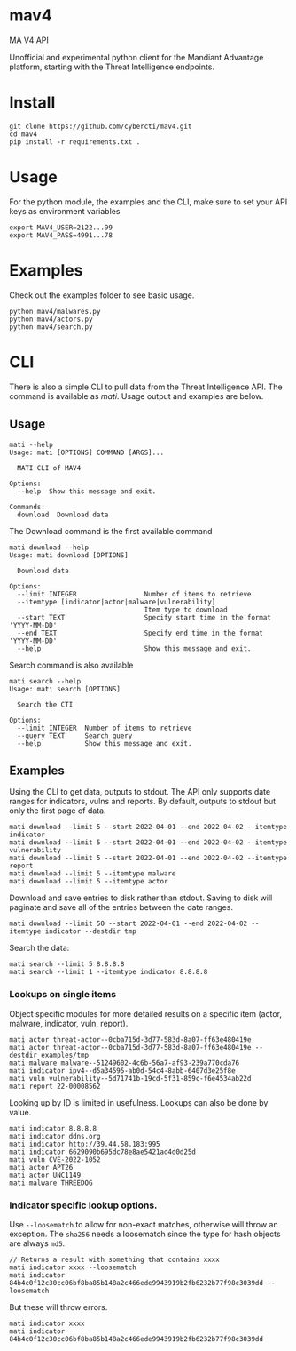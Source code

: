 # mav4
MA V4 API

Unofficial and experimental python client for the Mandiant Advantage platform, starting with the Threat Intelligence endpoints.

# Install
```
git clone https://github.com/cybercti/mav4.git
cd mav4
pip install -r requirements.txt .
```
# Usage
For the python module, the examples and the CLI, make sure to set your API keys as environment variables
```
export MAV4_USER=2122...99
export MAV4_PASS=4991...78
```

# Examples
Check out the examples folder to see basic usage.
```
python mav4/malwares.py
python mav4/actors.py
python mav4/search.py
```

# CLI

There is also a simple CLI to pull data from the Threat Intelligence API. The command is available as *mati*. Usage output and examples are below.

## Usage
```
mati --help
Usage: mati [OPTIONS] COMMAND [ARGS]...

  MATI CLI of MAV4

Options:
  --help  Show this message and exit.

Commands:
  download  Download data
```

The Download command is the first available command
```
mati download --help
Usage: mati download [OPTIONS]

  Download data

Options:
  --limit INTEGER                 Number of items to retrieve
  --itemtype [indicator|actor|malware|vulnerability]
                                  Item type to download
  --start TEXT                    Specify start time in the format 'YYYY-MM-DD'
  --end TEXT                      Specify end time in the format 'YYYY-MM-DD'
  --help                          Show this message and exit.
```

Search command is also available
```
mati search --help
Usage: mati search [OPTIONS]

  Search the CTI

Options:
  --limit INTEGER  Number of items to retrieve
  --query TEXT     Search query
  --help           Show this message and exit.
```

## Examples

Using the CLI to get data, outputs to stdout. The API only supports date ranges for indicators, vulns and reports. By default, outputs to stdout but only the first page of data.
```
mati download --limit 5 --start 2022-04-01 --end 2022-04-02 --itemtype indicator
mati download --limit 5 --start 2022-04-01 --end 2022-04-02 --itemtype vulnerability
mati download --limit 5 --start 2022-04-01 --end 2022-04-02 --itemtype report
mati download --limit 5 --itemtype malware
mati download --limit 5 --itemtype actor
```

Download and save entries to disk rather than stdout. Saving to disk will paginate and save all of the entries between the date ranges.
``` 
mati download --limit 50 --start 2022-04-01 --end 2022-04-02 --itemtype indicator --destdir tmp
```

Search the data:
```
mati search --limit 5 8.8.8.8
mati search --limit 1 --itemtype indicator 8.8.8.8
```

### Lookups on single items

Object specific modules for more detailed results on a specific item (actor, malware, indicator, vuln, report).
```
mati actor threat-actor--0cba715d-3d77-583d-8a07-ff63e480419e
mati actor threat-actor--0cba715d-3d77-583d-8a07-ff63e480419e --destdir examples/tmp
mati malware malware--51249602-4c6b-56a7-af93-239a770cda76
mati indicator ipv4--d5a34595-ab0d-54c4-8abb-6407d3e25f8e
mati vuln vulnerability--5d71741b-19cd-5f31-859c-f6e4534ab22d
mati report 22-00008562
```

Looking up by ID is limited in usefulness. Lookups can also be done by value.

```
mati indicator 8.8.8.8
mati indicator ddns.org
mati indicator http://39.44.58.183:995
mati indicator 6629090b695dc78e8ae5421ad4d0d25d
mati vuln CVE-2022-1052
mati actor APT26
mati actor UNC1149
mati malware THREEDOG
```

### Indicator specific lookup options.
Use `--loosematch` to allow for non-exact matches, otherwise will throw an exception. The `sha256` needs a loosematch since the type for hash objects are always `md5`.
```
// Returns a result with something that contains xxxx
mati indicator xxxx --loosematch
mati indicator 84b4c0f12c30cc06bf8ba85b148a2c466ede9943919b2fb6232b77f98c3039dd --loosematch
```

But these will throw errors. 
```
mati indicator xxxx
mati indicator 84b4c0f12c30cc06bf8ba85b148a2c466ede9943919b2fb6232b77f98c3039dd
```